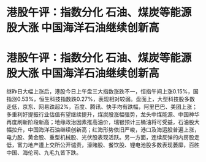 # 港股午评：指数分化 石油、煤炭等能源股大涨 中国海洋石油继续创新高

# 港股午评：指数分化 石油、煤炭等能源股大涨 中国海洋石油继续创新高

继昨日大幅上涨后，港股今日上午盘三大指数涨跌不一，恒指午间上涨0.15%，国指涨0.53%，恒生科技指数跌0.27%，表现相对较弱。盘面上，大型科技股多数走低，京东、网易跌超2%，百度、腾讯、快手均有跌幅，阿里巴巴、美团上涨；多重利好提振行业估值有望继续提升，煤炭股涨幅强势，龙头中煤能源、中国神华再度刷新阶段新高；地缘政治因素推高油价，瑞银预计三桶油将可受益，石油股大幅拉升，中国海洋石油继续创新高；红海形势依旧严峻，港口及海运股普遍上涨，电力股、黄金股、重型机械股、光伏股表现活跃。另一方面，连续反弹的内房股走低，富力地产遭上交所公开谴责，濠赌股、餐饮股、锂电池股多数表现萎靡，百胜中国、海伦司、九毛九皆下跌。

